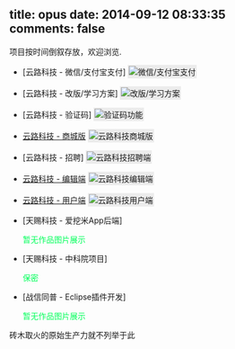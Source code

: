 title: opus
date: 2014-09-12 08:33:35
comments: false
---

项目按时间倒叙存放，欢迎浏览.

- [云路科技 - 微信/支付宝支付]
	<img src="http://7xlmfk.com1.z0.glb.clouddn.com/imgs/yunlu/yunlupay.png" alt="微信/支付宝支付" style="padding:2px;background: #ececec;"/>

- [云路科技 - 改版/学习方案]
	<img src="http://7xlmfk.com1.z0.glb.clouddn.com/imgs/yunlu/reversion.png" alt="改版/学习方案" style="padding:2px;background: #ececec;"/>

- [云路科技 - 验证码]
	<img src="http://7xlmfk.com1.z0.glb.clouddn.com/imgs/yunlu/verifycode.png" alt="验证码功能" style="padding:2px;background: #ececec;"/>

- [云路科技 - 商城版](http://www.yun.lu)
    <img src="http://7xlmfk.com1.z0.glb.clouddn.com/imgs/yunlu/student-mall.png" alt="云路科技商城版" style="padding:2px;background: #ececec;"/>

- [云路科技 - 招聘]
	<img src="http://7xlmfk.com1.z0.glb.clouddn.com/imgs/yunlu/enterprise.jpg" alt="云路科技招聘端" style="padding:2px;background: #ececec;" />

- [云路科技 - 编辑端](http:///www.yun.lu/teacher)
	<img src="http://7xlmfk.com1.z0.glb.clouddn.com/imgs/yunlu/teacher.jpg" alt="云路科技编辑端" style="padding:2px;background: #ececec;"/>

- [云路科技 - 用户端](http:///www.yun.lu)
	<img src="http://7xlmfk.com1.z0.glb.clouddn.com/imgs/yunlu/student.png" alt="云路科技用户端" style="padding:2px;background: #ececec;"/>

- [天赐科技 - 爱挖米App后端]
	
	<span style="color: rgb(0, 255, 90);">暂无作品图片展示</span>
	
- [天赐科技 - 中科院项目]
	
	<span style="color: rgb(0, 255, 90);">保密</span>

- [战信同普 - Eclipse插件开发]

	<span style="color: rgb(0, 255, 90);">暂无作品图片展示</span>

砖木取火的原始生产力就不列举于此
